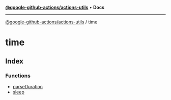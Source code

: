 [**@google-github-actions/actions-utils**](../README.md) • **Docs**

***

[@google-github-actions/actions-utils](../modules.md) / time

# time

## Index

### Functions

- [parseDuration](functions/parseDuration.md)
- [sleep](functions/sleep.md)
